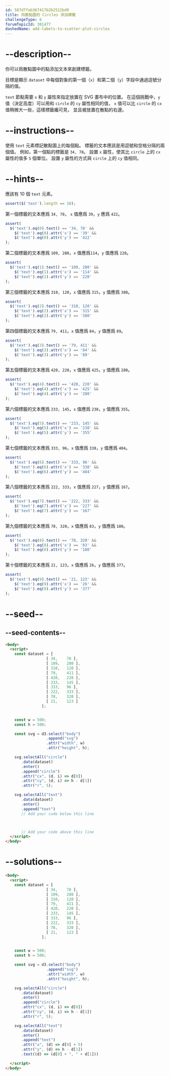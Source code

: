 ```yaml
---
id: 587d7fab367417b2b2512bd9
title: 向散點圖的 Circles 添加標籤
challengeType: 6
forumTopicId: 301477
dashedName: add-labels-to-scatter-plot-circles
---
```


# --description--

你可以爲散點圖中的點添加文本來創建標籤。

目標是顯示 `dataset` 中每個對象的第一個（`x`）和第二個（`y`）字段中通過逗號分隔的值。

`text` 節點需要 `x` 和 `y` 屬性來指定放置在 SVG 畫布中的位置。 在這個挑戰中，`y` 值（決定高度）可以用和 `circle` 的 `cy` 屬性相同的值， `x` 值可以比 `circle` 的 `cx` 值稍微大一些，這樣標籤纔可見， 並且被放置在散點的右邊。

# --instructions--

使用 `text` 元素標記散點圖上的每個點。 標籤的文本應該是用逗號和空格分隔的兩個值。 例如，第一個點的標籤是 `34, 78`。 設置 `x` 屬性，使其比 `circle` 上的 `cx` 屬性的值多 `5` 個單位。 設置 `y` 屬性的方式與 `circle` 上的 `cy` 值相同。

# --hints--

應該有 10 個 `text` 元素。

```js
assert($('text').length == 10);
```

第一個標籤的文本應爲 `34, 78`， `x` 值應爲 `39`，`y` 應爲 `422`。

```js
assert(
  $('text').eq(0).text() == '34, 78' &&
    $('text').eq(0).attr('x') == '39' &&
    $('text').eq(0).attr('y') == '422'
);
```

第二個標籤的文本應爲 `109, 280`，`x` 值應爲`114`，`y` 值應爲 `220`。

```js
assert(
  $('text').eq(1).text() == '109, 280' &&
    $('text').eq(1).attr('x') == '114' &&
    $('text').eq(1).attr('y') == '220'
);
```

第三個標籤的文本應爲 `310, 120`，`x` 值應爲 `315`，`y` 值應爲 `380`。

```js
assert(
  $('text').eq(2).text() == '310, 120' &&
    $('text').eq(2).attr('x') == '315' &&
    $('text').eq(2).attr('y') == '380'
);
```

第四個標籤的文本應爲 `79, 411`，`x` 值應爲 `84`，`y` 值應爲 `89`。

```js
assert(
  $('text').eq(3).text() == '79, 411' &&
    $('text').eq(3).attr('x') == '84' &&
    $('text').eq(3).attr('y') == '89'
);
```

第五個標籤的文本應爲 `420, 220`，`x` 值應爲 `425`，`y` 值應爲 `280`。

```js
assert(
  $('text').eq(4).text() == '420, 220' &&
    $('text').eq(4).attr('x') == '425' &&
    $('text').eq(4).attr('y') == '280'
);
```

第六個標籤的文本應爲 `233, 145`，`x` 值應爲 `238`，`y` 值應爲 `355`。

```js
assert(
  $('text').eq(5).text() == '233, 145' &&
    $('text').eq(5).attr('x') == '238' &&
    $('text').eq(5).attr('y') == '355'
);
```

第七個標籤的文本應爲 `333, 96`，`x` 值應爲 `338`，`y` 值應爲 `404`。

```js
assert(
  $('text').eq(6).text() == '333, 96' &&
    $('text').eq(6).attr('x') == '338' &&
    $('text').eq(6).attr('y') == '404'
);
```

第八個標籤的文本應爲 `222, 333`，`x` 值應爲 `227`，`y` 值應爲 `167`。

```js
assert(
  $('text').eq(7).text() == '222, 333' &&
    $('text').eq(7).attr('x') == '227' &&
    $('text').eq(7).attr('y') == '167'
);
```

第九個標籤的文本應爲 `78, 320`，`x` 值應爲 `83`，`y` 值應爲 `180`。

```js
assert(
  $('text').eq(8).text() == '78, 320' &&
    $('text').eq(8).attr('x') == '83' &&
    $('text').eq(8).attr('y') == '180'
);
```

第十個標籤的文本應爲 `21, 123`，`x` 值應爲 `26`，`y` 值應爲 `377`。

```js
assert(
  $('text').eq(9).text() == '21, 123' &&
    $('text').eq(9).attr('x') == '26' &&
    $('text').eq(9).attr('y') == '377'
);
```

# --seed--

## --seed-contents--

```html
<body>
  <script>
    const dataset = [
                  [ 34,    78 ],
                  [ 109,   280 ],
                  [ 310,   120 ],
                  [ 79,    411 ],
                  [ 420,   220 ],
                  [ 233,   145 ],
                  [ 333,   96 ],
                  [ 222,   333 ],
                  [ 78,    320 ],
                  [ 21,    123 ]
                ];


    const w = 500;
    const h = 500;

    const svg = d3.select("body")
                  .append("svg")
                  .attr("width", w)
                  .attr("height", h);

    svg.selectAll("circle")
       .data(dataset)
       .enter()
       .append("circle")
       .attr("cx", (d, i) => d[0])
       .attr("cy", (d, i) => h - d[1])
       .attr("r", 5);

    svg.selectAll("text")
       .data(dataset)
       .enter()
       .append("text")
       // Add your code below this line



       // Add your code above this line
  </script>
</body>
```

# --solutions--

```html
<body>
  <script>
    const dataset = [
                  [ 34,    78 ],
                  [ 109,   280 ],
                  [ 310,   120 ],
                  [ 79,    411 ],
                  [ 420,   220 ],
                  [ 233,   145 ],
                  [ 333,   96 ],
                  [ 222,   333 ],
                  [ 78,    320 ],
                  [ 21,    123 ]
                ];


    const w = 500;
    const h = 500;

    const svg = d3.select("body")
                  .append("svg")
                  .attr("width", w)
                  .attr("height", h);

    svg.selectAll("circle")
       .data(dataset)
       .enter()
       .append("circle")
       .attr("cx", (d, i) => d[0])
       .attr("cy", (d, i) => h - d[1])
       .attr("r", 5);

    svg.selectAll("text")
       .data(dataset)
       .enter()
       .append("text")
       .attr("x", (d) => d[0] + 5)
       .attr("y", (d) => h - d[1])
       .text((d) => (d[0] + ", " + d[1]))

  </script>
</body>
```
